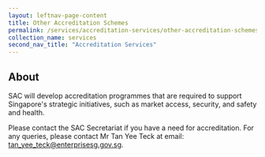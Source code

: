 ```yaml
---
layout: leftnav-page-content
title: Other Accreditation Schemes
permalink: /services/accreditation-services/other-accreditation-schemes
collection_name: services
second_nav_title: "Accreditation Services"
---
```


## About

SAC will develop accreditation programmes that are required to support Singapore's strategic initiatives, such as market access, security, and safety and health.  
 
Please contact the SAC Secretariat if you have a need for accreditation. For any queries, please contact Mr Tan Yee Teck at email: <tan_yee_teck@enterprisesg.gov.sg>.
